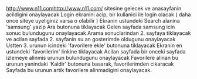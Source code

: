 http://www.n11.com<http://www.n11.com/> sitesine gelecek ve anasayfanin acildigini onaylayacak
Login ekranini acip, bir kullanici ile login olacak ( daha once siteye uyeliginiz varsa o olabilir )
Ekranin ustundeki Search alanina 'samsung' yazip Ara butonuna tiklayacak 
Gelen sayfada samsung icin sonuc bulundugunu onaylayacak 
Arama sonuclarindan 2. sayfaya tiklayacak ve acilan sayfada 2. sayfanin su an gosterimde oldugunu onaylayacak
Ustten 3. urunun icindeki 'favorilere ekle' butonuna tiklayacak 
Ekranin en ustundeki 'favorilerim' linkine tiklayacak 
Acilan sayfada bir onceki sayfada izlemeye alinmis urunun bulundugunu onaylayacak
Favorilere alinan bu urunun yanindaki 'Kaldir' butonuna basarak, favorilerimden cikaracak
Sayfada bu urunun artik favorilere alinmadigini onaylayacak.
